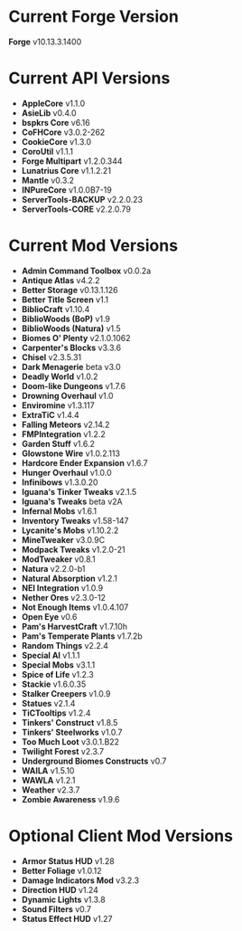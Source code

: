 Current Forge Version
=
**Forge** v10.13.3.1400

Current API Versions
=
- **AppleCore** v1.1.0
- **AsieLib** v0.4.0
- **bspkrs Core** v6.16
- **CoFHCore** v3.0.2-262
- **CookieCore** v1.3.0
- **CoroUtil** v1.1.1
- **Forge Multipart** v1.2.0.344
- **Lunatrius Core** v1.1.2.21
- **Mantle** v0.3.2
- **INPureCore** v1.0.0B7-19
- **ServerTools-BACKUP** v2.2.0.23
- **ServerTools-CORE** v2.2.0.79

Current Mod Versions
=
- **Admin Command Toolbox** v0.0.2a
- **Antique Atlas** v4.2.2
- **Better Storage** v0.13.1.126
- **Better Title Screen** v1.1
- **BiblioCraft** v1.10.4
- **BiblioWoods (BoP)** v1.9
- **BiblioWoods (Natura)** v1.5
- **Biomes O' Plenty** v2.1.0.1062
- **Carpenter's Blocks** v3.3.6
- **Chisel** v2.3.5.31
- **Dark Menagerie** beta v3.0
- **Deadly World** v1.0.2
- **Doom-like Dungeons** v1.7.6
- **Drowning Overhaul** v1.0
- **Enviromine** v1.3.117
- **ExtraTiC** v1.4.4
- **Falling Meteors** v2.14.2
- **FMPIntegration** v1.2.2
- **Garden Stuff** v1.6.2
- **Glowstone Wire** v1.0.2.113
- **Hardcore Ender Expansion** v1.6.7
- **Hunger Overhaul** v1.0.0
- **Infinibows** v1.3.0.20
- **Iguana's Tinker Tweaks** v2.1.5
- **Iguana's Tweaks** beta v2A
- **Infernal Mobs** v1.6.1
- **Inventory Tweaks** v1.58-147
- **Lycanite's Mobs** v1.10.2.2
- **MineTweaker** v3.0.9C
- **Modpack Tweaks** v1.2.0-21
- **ModTweaker** v0.8.1
- **Natura** v2.2.0-b1
- **Natural Absorption** v1.2.1
- **NEI Integration** v1.0.9
- **Nether Ores** v2.3.0-12
- **Not Enough Items** v1.0.4.107
- **Open Eye** v0.6
- **Pam's HarvestCraft** v1.7.10h
- **Pam's Temperate Plants** v1.7.2b
- **Random Things** v2.2.4
- **Special AI** v1.1.1
- **Special Mobs** v3.1.1
- **Spice of Life** v1.2.3
- **Stackie** v1.6.0.35
- **Stalker Creepers** v1.0.9
- **Statues** v2.1.4
- **TiCTooltips** v1.2.4
- **Tinkers' Construct** v1.8.5
- **Tinkers' Steelworks** v1.0.7
- **Too Much Loot** v3.0.1.B22
- **Twilight Forest** v2.3.7
- **Underground Biomes Constructs** v0.7
- **WAILA** v1.5.10
- **WAWLA** v1.2.1
- **Weather** v2.3.7
- **Zombie Awareness** v1.9.6

Optional Client Mod Versions
=
- **Armor Status HUD** v1.28
- **Better Foliage** v1.0.12
- **Damage Indicators Mod** v3.2.3
- **Direction HUD** v1.24
- **Dynamic Lights** v1.3.8
- **Sound Filters** v0.7
- **Status Effect HUD** v1.27
